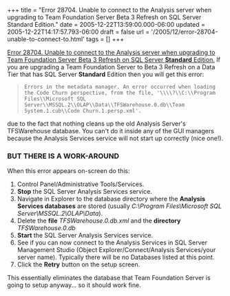+++
title = "Error 28704. Unable to connect to the Analysis server when upgrading to Team Foundation Server Beta 3 Refresh on SQL Server Standard Edition."
date = 2005-12-22T13:59:00.000-06:00
updated = 2005-12-22T14:17:57.793-06:00
draft = false
url = '/2005/12/error-28704-unable-to-connect-to.html'
tags = []
+++

[Error 28704. Unable to connect to the Analysis server when upgrading to Team Foundation Server Beta 3 Refresh on SQL Server **Standard** Edition.](http://forums.microsoft.com/MSDN/ShowPost.aspx?PostID=178427&SiteID=1) If you are upgrading a Team Foundation Server to Beta 3 Refresh on a Data Tier that has SQL Server **Standard** Edition then you will get this error:

> `Errors in the metadata manager. An error occurred when loading the Code Churn perspective, from the file, '\\\\?\\C:\\Program Files\\Microsoft SQL Server\\MSSQL.2\\OLAP\\Data\\TFSWarehouse.0.db\\Team System.1.cub\\Code Churn.1.persp.xml'.`

due to the fact that nothing cleans up the old Analysis Server's TFSWarehouse database. You can't do it inside any of the GUI managers because the Analysis Services service will not start up correctly (nice one!).

### BUT THERE IS A WORK-AROUND

When this error appears on-screen do this:

1. Control Panel/Administrative Tools/Services.
2. **Stop** the SQL Server Analysis Services service.
3. Navigate in Explorer to the database directory where the **Analysis Services databases** are stored (usually _C:\\Program Files\\Microsoft SQL Server\\MSSQL.2\\OLAP\\Data_).
4. Delete the **file** _TFSWarehouse.0.db.xml_ and the **directory** _TFSWarehouse.0.db_
5. **Start** the SQL Server Analysis Services service.
6. See if you can now connect to the Analysis Services in SQL Server Management Studio (Object Explorer/Connect/Analysis Services/your server name). Typically there will be no Databases listed at this point.
7. Click the **Retry** button on the setup screen.

This essentially eliminates the database that Team Foundation Server is going to setup anyway... so it should work fine.
